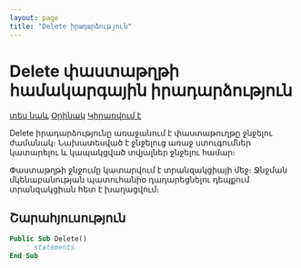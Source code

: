 ```yaml
---
layout: page
title: "Delete իրադարձություն"
---
```


# Delete փաստաթղթի համակարգային իրադարձություն

[տես նաև](../scriptstproced.md) [Օրինակ](../Examples/E_Delete.md) [Կիրառվում է](../Defs/doc.md)

Delete իրադարձությունը առաջանում է փաստաթուղթը ջնջելու ժամանակ։ Նախատեսված է ջնջելուց առաջ ստուգումներ կատարելու և կապակցված տվյալներ ջնջելու համար։ 

Փաստաթղթի ջնջումը կատարվում է տրանզակցիայի մեջ։ Ջնջման մկենաբանության պատուհանիօ դադարեցնելու դեպքում տրանզակցիան հետ է խաղացվում։

## Շարահյուսություն

``` vb
Public Sub Delete()
    ' statements
End Sub
```
